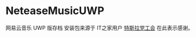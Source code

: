 # NeteaseMusicUWP
网易云音乐 UWP 版存档
安装包来源于 IT之家用户 [特斯拉党工会](http://quan.ithome.com/user/3ac094dcd7c26509) 在此表示感谢。
